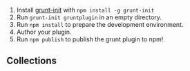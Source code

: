 1. Install [grunt-init](/gruntjs/grunt-init) with `npm install -g grunt-init`
2. Run `grunt-init gruntplugin` in an empty directory.
3. Run `npm install` to prepare the development environment.
4. Author your plugin.
5. Run `npm publish` to publish the grunt plugin to npm!

## Collections